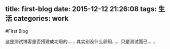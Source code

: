 title: first-blog
date: 2015-12-12 21:26:08
tags: 生活
categories: work
---

#First Blog

这是测试博客是否搭建成功用的……
其实别没什么卵用……
只是测试而已……
